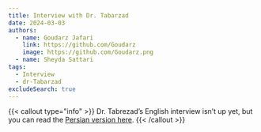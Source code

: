 ```yaml
---
title: Interview with Dr. Tabarzad
date: 2024-03-03
authors:
  - name: Goudarz Jafari
    link: https://github.com/Goudarz
    image: https://github.com/Goudarz.png
  - name: Sheyda Sattari
tags:
  - Interview
  - dr-Tabarzad
excludeSearch: true
---
```


{{< callout type="info" >}}
  Dr. Tabrezad’s English interview isn’t up yet, but you can read the [Persian version here](/fa/interviews/interview-with-dr-tabarzad).
{{< /callout >}}
